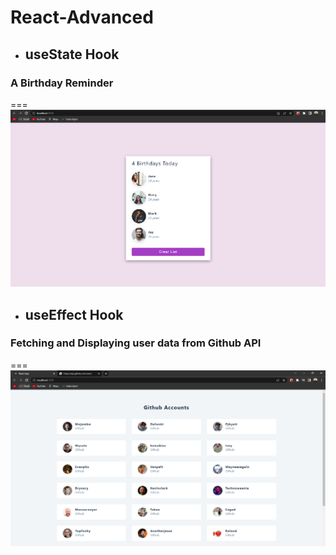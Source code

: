 # React-Advanced

- ## useState Hook

### A Birthday Reminder

===
<img src='.\second-app\src\assets\snap.PNG' alt='useState snap'/>

- ## useEffect Hook

### Fetching and Displaying user data from Github API

===
<img src='.\second-app\src\assets\fetch.PNG' alt='useEffect snap'/>
